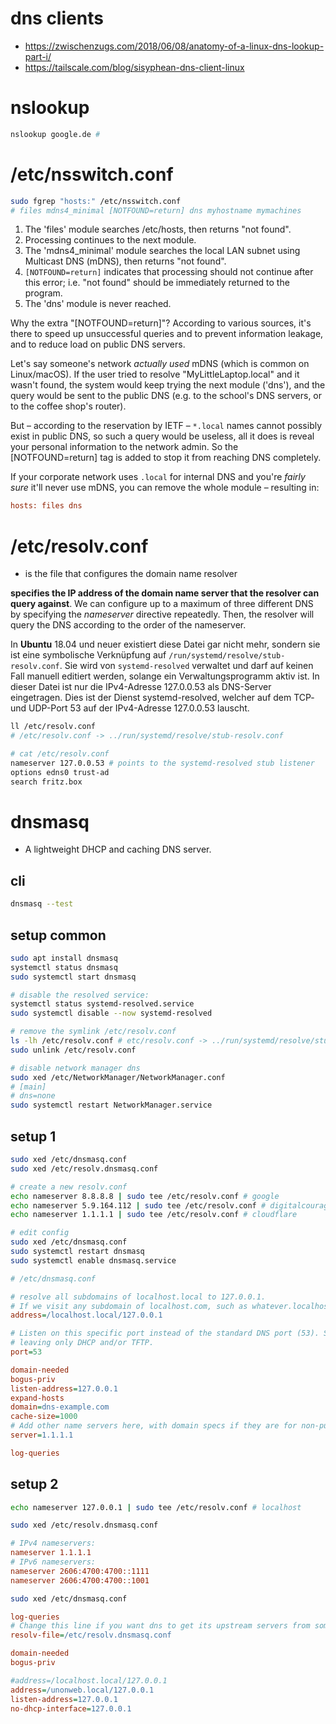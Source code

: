 # dns clients 

* https://zwischenzugs.com/2018/06/08/anatomy-of-a-linux-dns-lookup-part-i/
* https://tailscale.com/blog/sisyphean-dns-client-linux

# nslookup

```sh
nslookup google.de # 
```

# /etc/nsswitch.conf

```sh
sudo fgrep "hosts:" /etc/nsswitch.conf 
# files mdns4_minimal [NOTFOUND=return] dns myhostname mymachines
```

1. The 'files' module searches /etc/hosts, then returns "not found".
2. Processing continues to the next module.
3. The 'mdns4_minimal' module searches the local LAN subnet using Multicast DNS (mDNS), then returns "not found".
4. `[NOTFOUND=return]` indicates that processing should not continue after this error; i.e. "not found" should be immediately returned to the program.
5. The 'dns' module is never reached.

Why the extra "[NOTFOUND=return]"? According to various sources, it's there to speed up unsuccessful queries and to prevent information  leakage, and to reduce load on public DNS servers.

Let's say someone's network *actually used* mDNS (which is  common on Linux/macOS). If the user tried to resolve  "MyLittleLaptop.local" and it wasn't found, the system would keep trying the next module ('dns'), and the query would be sent to the public DNS  (e.g. to the school's DNS servers, or to the coffee shop's router).

But – according to the reservation by IETF – `*.local`  names cannot possibly exist in public DNS, so such a query would be  useless, all it does is reveal your personal information to the network  admin. So the [NOTFOUND=return] tag is added to stop it from reaching  DNS completely.

If your corporate network uses `.local` for internal DNS and you're *fairly sure* it'll never use mDNS, you can remove the whole module – resulting in:

```ini
hosts: files dns
```

# /etc/resolv.conf

* is the file that configures the domain name resolver

**specifies the IP address of the domain name server that the resolver can query against**. We can configure up to a maximum of three different DNS by specifying the *nameserver* directive repeatedly. Then, the resolver will query the DNS according  to the order of the nameserver. 

In **Ubuntu** 18.04 und neuer existiert diese Datei gar nicht mehr, sondern sie ist eine symbolische Verknüpfung auf `/run/systemd/resolve/stub-resolv.conf`. Sie wird von `systemd-resolved` verwaltet und darf auf keinen Fall manuell editiert werden, solange ein Verwaltungsprogramm aktiv ist. In dieser Datei ist nur die IPv4-Adresse 127.0.0.53 als DNS-Server eingetragen. Dies ist der Dienst systemd-resolved, welcher auf dem TCP- und UDP-Port 53 auf der IPv4-Adresse 127.0.0.53 lauscht.

```sh
ll /etc/resolv.conf
# /etc/resolv.conf -> ../run/systemd/resolve/stub-resolv.conf
```

```sh
# cat /etc/resolv.conf
nameserver 127.0.0.53 # points to the systemd-resolved stub listener
options edns0 trust-ad
search fritz.box
```

# dnsmasq

* A lightweight DHCP and caching DNS server.

## cli

```sh
dnsmasq --test
```

## setup common

```sh
sudo apt install dnsmasq
systemctl status dnsmasq
sudo systemctl start dnsmasq
```

```sh
# disable the resolved service:
systemctl status systemd-resolved.service
sudo systemctl disable --now systemd-resolved

# remove the symlink /etc/resolv.conf
ls -lh /etc/resolv.conf # etc/resolv.conf -> ../run/systemd/resolve/stub-resolv.conf
sudo unlink /etc/resolv.conf

# disable network manager dns
sudo xed /etc/NetworkManager/NetworkManager.conf
# [main]
# dns=none
sudo systemctl restart NetworkManager.service
```

## setup 1

```sh
sudo xed /etc/dnsmasq.conf
sudo xed /etc/resolv.dnsmasq.conf
```



```sh
# create a new resolv.conf
echo nameserver 8.8.8.8 | sudo tee /etc/resolv.conf # google
echo nameserver 5.9.164.112 | sudo tee /etc/resolv.conf # digitalcourage
echo nameserver 1.1.1.1 | sudo tee /etc/resolv.conf # cloudflare

# edit config
sudo xed /etc/dnsmasq.conf
sudo systemctl restart dnsmasq
sudo systemctl enable dnsmasq.service
```

```ini
# /etc/dnsmasq.conf

# resolve all subdomains of localhost.local to 127.0.0.1. 
# If we visit any subdomain of localhost.com, such as whatever.localhost.com or 123456.localhost.com, it will resolve to 127.0.0.1.
address=/localhost.local/127.0.0.1

# Listen on this specific port instead of the standard DNS port (53). Setting this to zero completely disables DNS function,
# leaving only DHCP and/or TFTP.
port=53

domain-needed
bogus-priv
listen-address=127.0.0.1
expand-hosts
domain=dns-example.com
cache-size=1000
# Add other name servers here, with domain specs if they are for non-public domains
server=1.1.1.1

log-queries
```

## setup 2

```sh
echo nameserver 127.0.0.1 | sudo tee /etc/resolv.conf # localhost
```

```sh
sudo xed /etc/resolv.dnsmasq.conf
```

```ini
# IPv4 nameservers: 
nameserver 1.1.1.1
# IPv6 nameservers:
nameserver 2606:4700:4700::1111
nameserver 2606:4700:4700::1001
```

```sh
sudo xed /etc/dnsmasq.conf
```

```ini
log-queries
# Change this line if you want dns to get its upstream servers from somewhere other than /etc/resolv.conf
resolv-file=/etc/resolv.dnsmasq.conf

domain-needed
bogus-priv

#address=/localhost.local/127.0.0.1
address=/unonweb.local/127.0.0.1
listen-address=127.0.0.1
no-dhcp-interface=127.0.0.1
```

